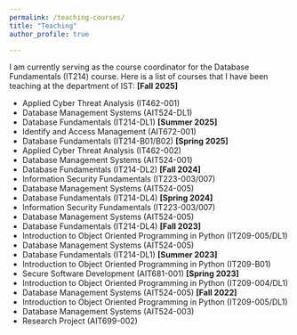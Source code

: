 ```yaml
---
permalink: /teaching-courses/
title: "Teaching"
author_profile: true

---
```

I am currently serving as the course coordinator for the Database Fundamentals (IT214) course.
Here is a list of courses that I have been teaching at the department of IST:
**[Fall 2025]**
* Applied Cyber Threat Analysis (IT462-001)
* Database Management Systems (AIT524-DL1)
* Database Fundamentals (IT214-DL1)
**[Summer 2025]**
* Identify and Access Management (AIT672-001)
* Database Fundamentals (IT214-B01/B02)
**[Spring 2025]**
* Applied Cyber Threat Analysis (IT462-002)
* Database Management Systems (AIT524-001)
* Database Fundamentals (IT214-DL2)
**[Fall 2024]**
* Information Security Fundamentals (IT223-003/007)
* Database Management Systems (AIT524-005)
* Database Fundamentals (IT214-DL4)
**[Spring 2024]**
* Information Security Fundamentals (IT223-003/007)
* Database Management Systems (AIT524-005)
* Database Fundamentals (IT214-DL4)
**[Fall 2023]**
* Introduction to Object Oriented Programming in Python (IT209-005/DL1)
* Database Management Systems (AIT524-005)
* Database Fundamentals (IT214-DL1)
**[Summer 2023]**
* Introduction to Object Oriented Programming in Python (IT209-B01)
* Secure Software Development (AIT681-001)
**[Spring 2023]**
* Introduction to Object Oriented Programming in Python (IT209-004/DL1)
* Database Management Systems (AIT524-005) 
**[Fall 2022]**
* Introduction to Object Oriented Programming in Python (IT209-005/DL1)
* Database Management Systems (AIT524-003)
* Research Project (AIT699-002)  
